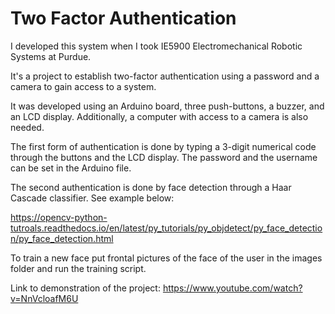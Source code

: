 # Two Factor Authentication

I developed this system when I took IE5900 Electromechanical Robotic Systems at Purdue.

It's a project to establish two-factor authentication using a password and a camera to gain access to a system.

It was developed using an Arduino board, three push-buttons, a buzzer, and an LCD display. Additionally, a computer with access to a camera is also needed.

The first form of authentication is done by typing a 3-digit numerical code through the buttons and the LCD display. The password and the username can be set in the Arduino file.

The second authentication is done by face detection through a Haar Cascade classifier. See example below:

https://opencv-python-tutroals.readthedocs.io/en/latest/py_tutorials/py_objdetect/py_face_detection/py_face_detection.html

To train a new face put frontal pictures of the face of the user in the images folder and run the training script.

Link to demonstration of the project: https://www.youtube.com/watch?v=NnVcloafM6U
